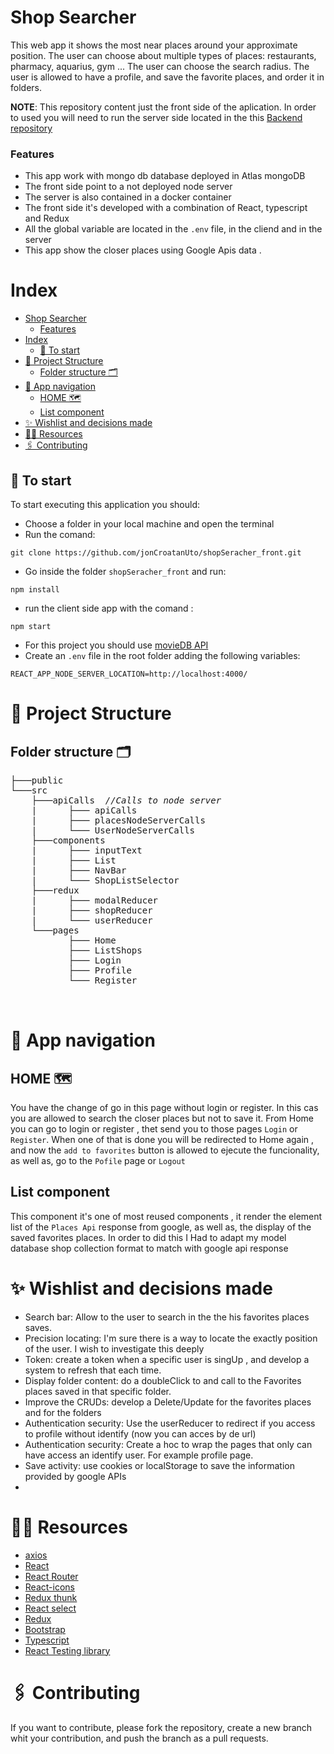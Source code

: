 # Shop Searcher

This web app it shows the most near places around your approximate position.
The user can choose about multiple types of places: restaurants, pharmacy, aquarius, gym ...
The user can choose the search radius.
The user is allowed to have a profile, and save the favorite places, and order it in folders.

**NOTE**: This repository content just the front side of the aplication. In order to used you will need to run the server side located in the this [Backend repository](https://github.com/jonCroatanUto/shopSeracher_back.git)

### Features

- This app work with mongo db database deployed in Atlas mongoDB
- The front side point to a not deployed node server
- The server is also contained in a docker container
- The front side it's developed with a combination of React, typescript and Redux
- All the global variable are located in the `.env` file, in the cliend and in the server
- This app show the closer places using Google Apis data .

# Index

- [Shop Searcher](#shop-searcher)
    - [Features](#features)
- [Index](#index)
  - [🚀 To start](#-to-start)
- [🦴 Project Structure](#-project-structure)
  - [Folder structure 🗂](#folder-structure-)
- [🧭 App navigation](#-app-navigation)
  - [HOME 🗺](#home-)
  - [List component](#list-component)
- [✨ Wishlist and decisions made](#-wishlist-and-decisions-made)
- [🕵️‍♂️ Resources](#️️-resources)
- [🖇️ Contributing](#️-contributing)

## 🚀 To start

To start executing this application you should:

- Choose a folder in your local machine and open the terminal
- Run the comand:

```
git clone https://github.com/jonCroatanUto/shopSeracher_front.git
```

- Go inside the folder `shopSeracher_front` and run:

```
npm install
```

- run the client side app with the comand :

```
npm start
```

- For this project you should use [movieDB API](https://developers.themoviedb.org/3)
- Create an `.env` file in the root folder adding the following variables:
```
REACT_APP_NODE_SERVER_LOCATION=http://localhost:4000/
```


###

# 🦴 Project Structure

## Folder structure 🗂

<pre>
├───public
└───src
    ├───apiCalls  <i>//Calls to node server </i>
    |	   ├─── apiCalls
    |      ├─── placesNodeServerCalls
    |      └─── UserNodeServerCalls 
    ├───components
    |      ├─── inputText
    |      ├─── List
    |      ├─── NavBar
    |      └─── ShopListSelector
    ├───redux
    |      ├─── modalReducer
    |      ├─── shopReducer
    |      └─── userReducer 
    └───pages
           ├─── Home
           ├─── ListShops
           ├─── Login
           ├─── Profile
           └─── Register 
   

</pre>

# 🧭 App navigation

## HOME 🗺

You have the change of go in this page without login or register. In this cas you are allowed to search the closer places but not to save it.
From Home you can go to login or register , thet send you to those pages `Login` or `Register`. When one of that is done you will be redirected to Home again , and now the `add to favorites` button is allowed to ejecute the funcionality, as well as, go to the `Pofile` page or `Logout`

## List component

This component it's one of most reused components , it render the element list of the `Places Api` response from google, as well as, the display of the saved favorites places.
In order to did this I Had to adapt my model database shop collection format to match with google api response

# ✨ Wishlist and decisions made

- Search bar: Allow to the user to search in the the his favorites places saves.
- Precision locating: I'm sure there is a way to locate the exactly position of the user. I wish to investigate this deeply
- Token: create a token when a specific user is singUp , and develop a system to refresh that each time.
- Display folder content: do a doubleClick to and call to the Favorites places saved in that specific folder.
- Improve the CRUDs: develop a Delete/Update for the favorites places and for the folders
- Authentication security: Use the userReducer to redirect if you access to profile without identify (now you can acces by de url)
- Authentication security: Create a hoc to wrap the pages that only can have access an identify user. For example profile page.
- Save activity: use cookies or localStorage to save the information provided by google APIs
-

# 🕵️‍♂️ Resources

- [axios](https://www.npmjs.com/package/axios)
- [React](https://es.reactjs.org/)
- [React Router](https://github.com/remix-run/react-router)
- [React-icons](https://react-icons.github.io/react-icons/)
- [Redux thunk](https://github.com/reduxjs/redux-thunk)
- [React select](https://react-select.com/home)
- [Redux](https://redux.js.org/)
- [Bootstrap](https://getbootstrap.com/)
- [Typescript](https://www.typescriptlang.org/)
- [React Testing library](https://testing-library.com/docs/react-testing-library/intro/)

# 🖇️ Contributing

If you want to contribute, please fork the repository, create a new branch whit your contribution, and push the branch as a pull requests.
